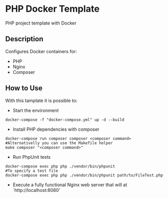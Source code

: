 # PHP Docker Template

PHP project template with Docker

## Description

Configures Docker containers for:
- PHP
- Nginx
- Composer

## How to Use

With this tamplate it is possible to:
- Start the environment
```console
docker-compose -f "docker-compose.yml" up -d --build
```
  
- Install PHP dependencies with composer
```console
docker-compose run composer composer <composer command>
#Alternativelly you can use the Makefile helper
make composer "<composer command>"
```

- Run PhpUnit tests
```console
docker-compose exec php php ./vendor/bin/phpunit
#To specify a test file
docker-compose exec php php ./vendor/bin/phpunit path/to/FileTest.php
```

- Execute a fully functional Nginx web server that will at `http://localhost:8080'